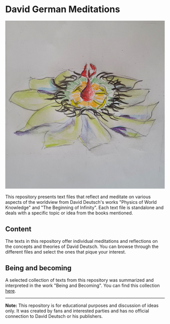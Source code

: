 # David German Meditations

![Image description](SuWBaB.png)

This repository presents text files that reflect and meditate on various aspects of the worldview from David Deutsch's works "Physics of World Knowledge" and "The Beginning of Infinity". Each text file is standalone and deals with a specific topic or idea from the books mentioned.

## Content

The texts in this repository offer individual meditations and reflections on the concepts and theories of David Deutsch. You can browse through the different files and select the ones that pique your interest.

## Being and becoming

A selected collection of texts from this repository was summarized and interpreted in the work "Being and Becoming". You can find this collection [here](BeingAndBecoming.pdf).


---

**Note:** This repository is for educational purposes and discussion of ideas only. It was created by fans and interested parties and has no official connection to David Deutsch or his publishers.
